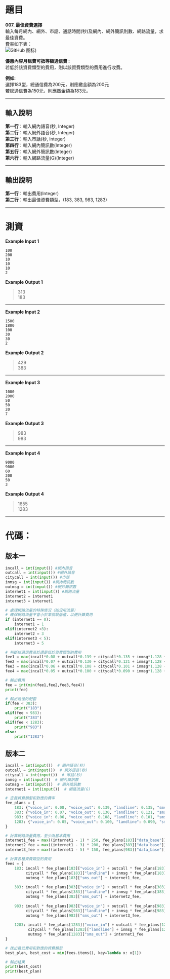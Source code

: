 # 題目  
**007. 最佳資費選擇**  
輸入每月網內、網外、市話、通話時間(秒)及網內、網外簡訊則數、網路流量，求最佳資費。  
費率如下表：  
![GitHub 图标](https://i.imgur.com/j14Hm41.png))

**優惠內容月租費可抵等額通信費 :**  
若低於該資費類型的費用，則以該資費類型的費用進行收費。  

**例如:**  
選擇183型，總通信費為200元，則應繳金額為200元  
若總通信費為150元，則應繳金額為183元。  

---------------------------------------------------
## 輸入說明  

**第一行**：輸入網內語音(秒, Integer)    
**第二行**：輸入網外語音(秒, Integer)  
**第三行**：輸入市話(秒, Integer)  
**第四行**：輸入網內簡訊數(Integer)  
**第五行**：輸入網外簡訊數(Integer)  
**第六行**：輸入網路流量(G)(Integer)  

---------------------------------------------------
## 輸出說明  

**第一行**：輸出費用(Integer)  
**第二行**：輸出最佳資費類型，(183, 383, 983, 1283)  

---------------------------------------------------
# 測資    
**Example Input 1**  
```
100  
200  
10  
10  
10  
2
``` 
**Example Output 1**  
>313  
183  

---------------
**Example Input 2**  
```
1500  
1800  
100  
30  
30  
2
```
**Example Output 2**  
>429  
383  

---------------
**Example Input 3**  
```
1000  
2000  
50  
50  
20  
7
``` 
**Example Output 3**  
>983  
983  

---------------
**Example Input 4**  
```
9000  
9000  
60  
200    
50  
3
```
**Example Output 4**  
>1655  
1283  

----
# 代碼：
## 版本一
```python
incall = int(input()) #網內語音
outcall = int(input()) #網外語音
citycall = int(input()) #市話
inmsg = int(input()) #網內簡訊數
outmsg = int(input()) #網外簡訊數
internet1 = int(input()) #網路流量
internet2 = internet1
internet3 = internet1

# 處理網路流量的特殊情況（如沒用流量）
# 確保網路流量不會小於某個最低值，以便計算費用
if (internet1 == 0):
    internet1 = 1
elif(internet2 <3):
    internet2 = 3
elif(internet3 < 5):
    internet3 = 5

# 判斷縂通信費高於還是低於資費類型的費用
fee1 = max(incall*0.08 + outcall*0.139 + citycall*0.135 + inmsg*1.128 +outmsg*1.483+ (internet1-1)*250,183)
fee2 = max(incall*0.07 + outcall*0.130 + citycall*0.121 + inmsg*1.128 +outmsg*1.483+ (internet2-3)*200,383)
fee3 = max(incall*0.06 + outcall*0.108 + citycall*0.101 + inmsg*1.128 +outmsg*1.483+ (internet3-5)*150,983)
fee4 = max(incall*0.05 + outcall*0.100 + citycall*0.090 + inmsg*1.128 +outmsg*1.483,1283)

# 輸出費用
fee = int(min(fee1,fee2,fee3,fee4))
print(fee)

# 輸出最佳的配套
if(fee < 383):
    print("183")
elif(fee < 983):
    print("383")
elif(fee < 1283):
    print("983")
else: 
    print("1283")
```

## 版本二
```python
incall = int(input())  # 網內語音(秒)
outcall = int(input())  # 網外語音(秒)
citycall = int(input())  # 市話(秒)
inmsg = int(input())  # 網內簡訊數
outmsg = int(input())  # 網外簡訊數
internet1 = int(input())  # 網路流量(G)

# 定義資費類型和對應的費率
fee_plans = {
    183: {"voice_in": 0.08, "voice_out": 0.139, "landline": 0.135, "sms_in": 1.128, "sms_out": 1.483, "data_base": 30},
    383: {"voice_in": 0.07, "voice_out": 0.130, "landline": 0.121, "sms_in": 1.128, "sms_out": 1.483, "data_base": 50},
    983: {"voice_in": 0.06, "voice_out": 0.108, "landline": 0.101, "sms_in": 1.128, "sms_out": 1.483, "data_base": 100},
    1283: {"voice_in": 0.05, "voice_out": 0.100, "landline": 0.090, "sms_in": 1.128, "sms_out": 1.483, "data_base": 200}
}

# 計算網路流量費用，至少為基本費用
internet1_fee = max((internet1 - 1) * 250, fee_plans[183]["data_base"])
internet2_fee = max((internet1 - 3) * 200, fee_plans[383]["data_base"])
internet3_fee = max((internet1 - 5) * 150, fee_plans[983]["data_base"])

# 計算各種資費類型的費用
fees = {
    183: incall * fee_plans[183]["voice_in"] + outcall * fee_plans[183]["voice_out"] +
         citycall * fee_plans[183]["landline"] + inmsg * fee_plans[183]["sms_in"] +
         outmsg * fee_plans[183]["sms_out"] + internet1_fee,
    
    383: incall * fee_plans[383]["voice_in"] + outcall * fee_plans[383]["voice_out"] +
         citycall * fee_plans[383]["landline"] + inmsg * fee_plans[383]["sms_in"] +
         outmsg * fee_plans[383]["sms_out"] + internet2_fee,
    
    983: incall * fee_plans[983]["voice_in"] + outcall * fee_plans[983]["voice_out"] +
         citycall * fee_plans[983]["landline"] + inmsg * fee_plans[983]["sms_in"] +
         outmsg * fee_plans[983]["sms_out"] + internet3_fee,
    
    1283: incall * fee_plans[1283]["voice_in"] + outcall * fee_plans[1283]["voice_out"] +
          citycall * fee_plans[1283]["landline"] + inmsg * fee_plans[1283]["sms_in"] +
          outmsg * fee_plans[1283]["sms_out"] + internet1_fee
}

# 找出最低費用和對應的資費類型
best_plan, best_cost = min(fees.items(), key=lambda x: x[1])

# 輸出結果
print(best_cost)
print(best_plan)
```

